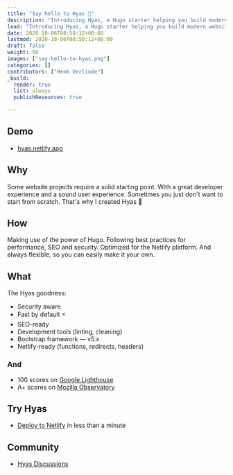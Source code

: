 ```yaml
---
title: "Say hello to Hyas 👋"
description: "Introducing Hyas, a Hugo starter helping you build modern websites that are secure, fast, and SEO-ready — by default."
lead: "Introducing Hyas, a Hugo starter helping you build modern websites that are secure, fast, and SEO-ready — by default."
date: 2020-10-06T08:50:12+00:00
lastmod: 2020-10-06T08:50:12+00:00
draft: false
weight: 50
images: ["say-hello-to-hyas.png"]
categories: []
contributors: ["Henk Verlinde"]
_build:
  render: true
  list: always
  publishResources: true

---
```


## Demo

- [hyas.netlify.app](https://hyas.netlify.app/)

## Why

Some website projects require a solid starting point. With a great developer experience and a sound user experience. Sometimes you just don't want to start from scratch. That's why I created Hyas 💚

## How

Making use of the power of Hugo. Following best practices for performance, SEO and security. Optimized for the Netlify platform. And always flexible, so you can easily make it your own.

## What

The Hyas goodness:

- Security aware
- Fast by default ⚡️
- SEO-ready
- Development tools (linting, cleaning)
- Bootstrap framework — v5.x
- Netlify-ready (functions, redirects, headers)

### And

- 100 scores on [Google Lighthouse](https://googlechrome.github.io/lighthouse/viewer/?gist=73a46ae67cbe2f70318635b09a548ff0)
- A+ scores on [Mozilla Observatory](https://observatory.mozilla.org/analyze/hyas.netlify.app)

## Try Hyas

- [Deploy to Netlify](https://app.netlify.com/start/deploy?repository=https://github.com/h-enk/hyas) in less than a minute

## Community

- [Hyas Discussions](https://github.com/h-enk/hyas/discussions)
